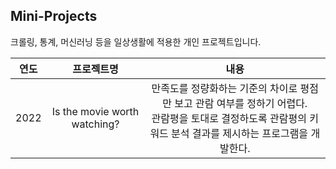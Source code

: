 ## Mini-Projects
크롤링, 통계, 머신러닝 등을 일상생활에 적용한 개인 프로젝트입니다. 

|연도|프로젝트명|내용|
| :------: | :------: | :------: |
| 2022 | Is the movie worth watching? | 만족도를 정량화하는 기준의 차이로 평점만 보고 관람 여부를 정하기 어렵다. <br>관람평을 토대로 결정하도록 관람평의 키워드 분석 결과를 제시하는 프로그램을 개발한다. |
